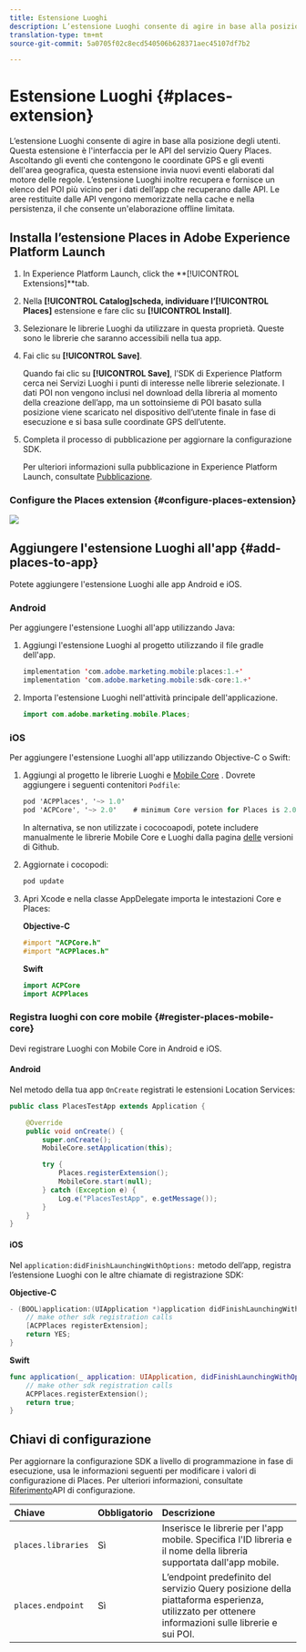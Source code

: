 ```yaml
---
title: Estensione Luoghi
description: L’estensione Luoghi consente di agire in base alla posizione degli utenti.
translation-type: tm+mt
source-git-commit: 5a0705f02c8ecd540506b628371aec45107df7b2

---
```



# Estensione Luoghi {#places-extension}

L’estensione Luoghi consente di agire in base alla posizione degli utenti. Questa estensione è l&#39;interfaccia per le API del servizio Query Places. Ascoltando gli eventi che contengono le coordinate GPS e gli eventi dell&#39;area geografica, questa estensione invia nuovi eventi elaborati dal motore delle regole. L’estensione Luoghi inoltre recupera e fornisce un elenco del POI più vicino per i dati dell’app che recuperano dalle API. Le aree restituite dalle API vengono memorizzate nella cache e nella persistenza, il che consente un&#39;elaborazione offline limitata.

## Installa l’estensione Places in Adobe Experience Platform Launch

1. In Experience Platform Launch, click the **[!UICONTROL Extensions]**tab.
1. Nella **[!UICONTROL Catalog]**scheda, individuare l’**[!UICONTROL Places]** estensione e fare clic su **[!UICONTROL Install]**.
1. Selezionare le librerie Luoghi da utilizzare in questa proprietà. Queste sono le librerie che saranno accessibili nella tua app.
1. Fai clic su **[!UICONTROL Save]**.

   Quando fai clic su **[!UICONTROL Save]**, l’SDK di Experience Platform cerca nei Servizi Luoghi i punti di interesse nelle librerie selezionate. I dati POI non vengono inclusi nel download della libreria al momento della creazione dell’app, ma un sottoinsieme di POI basato sulla posizione viene scaricato nel dispositivo dell’utente finale in fase di esecuzione e si basa sulle coordinate GPS dell’utente.

1. Completa il processo di pubblicazione per aggiornare la configurazione SDK.

   Per ulteriori informazioni sulla pubblicazione in Experience Platform Launch, consultate [Pubblicazione](https://docs.adobelaunch.com/launch-reference/publishing).

### Configure the Places extension {#configure-places-extension}

![](//help/assets/places-extension.png)

## Aggiungere l&#39;estensione Luoghi all&#39;app {#add-places-to-app}

Potete aggiungere l&#39;estensione Luoghi alle app Android e iOS.

### Android

Per aggiungere l&#39;estensione Luoghi all&#39;app utilizzando Java:

1. Aggiungi l&#39;estensione Luoghi al progetto utilizzando il file gradle dell&#39;app.

   ```java
   implementation 'com.adobe.marketing.mobile:places:1.+'
   implementation 'com.adobe.marketing.mobile:sdk-core:1.+'
   ```

1. Importa l&#39;estensione Luoghi nell&#39;attività principale dell&#39;applicazione.

   ```java
   import com.adobe.marketing.mobile.Places;
   ```


### iOS

Per aggiungere l&#39;estensione Luoghi all&#39;app utilizzando Objective-C o Swift:

1. Aggiungi al progetto le librerie Luoghi e [Mobile Core](https://aep-sdks.gitbook.io/docs/using-mobile-extensions/mobile-core) . Dovrete aggiungere i seguenti contenitori `Podfile`:

   ```objective-c
   pod 'ACPPlaces', '~> 1.0'
   pod 'ACPCore', '~> 2.0'    # minimum Core version for Places is 2.0.3
   ```

   In alternativa, se non utilizzate i cococoapodi, potete includere manualmente le librerie Mobile Core e Luoghi dalla pagina [delle](https://github.com/Adobe-Marketing-Cloud/acp-sdks/releases/) versioni di Github.

1. Aggiornate i cocopodi:

   ```objective-c
   pod update
   ```

1. Apri Xcode e nella classe AppDelegate importa le intestazioni Core e Places:

   **Objective-C**

   ```objective-c
   #import "ACPCore.h"
   #import "ACPPlaces.h"
   ```

   **Swift**

   ```swift
   import ACPCore
   import ACPPlaces
   ```

### Registra luoghi con core mobile {#register-places-mobile-core}

Devi registrare Luoghi con Mobile Core in Android e iOS.

#### Android

Nel metodo della tua app `OnCreate` registrati le estensioni Location Services:

```java
public class PlacesTestApp extends Application {

    @Override
    public void onCreate() {
        super.onCreate();
        MobileCore.setApplication(this);

        try {
            Places.registerExtension();
            MobileCore.start(null);
        } catch (Exception e) {
            Log.e("PlacesTestApp", e.getMessage());
        }
    }
}
```

#### iOS

Nel `application:didFinishLaunchingWithOptions:` metodo dell’app, registra l’estensione Luoghi con le altre chiamate di registrazione SDK:

**Objective-C**

```objective-c
- (BOOL)application:(UIApplication *)application didFinishLaunchingWithOptions:(NSDictionary *)launchOptions {
    // make other sdk registration calls
    [ACPPlaces registerExtension];    
    return YES;
}
```

**Swift**

```swift
func application(_ application: UIApplication, didFinishLaunchingWithOptions launchOptions: [UIApplication.LaunchOptionsKey: Any]?) -> Bool {
    // make other sdk registration calls
    ACPPlaces.registerExtension();
    return true;
}
```

## Chiavi di configurazione

Per aggiornare la configurazione SDK a livello di programmazione in fase di esecuzione, usa le informazioni seguenti per modificare i valori di configurazione di Places. Per ulteriori informazioni, consultate [Riferimento](https://aep-sdks.gitbook.io/docs/using-mobile-extensions/mobile-core/configuration/configuration-api-reference)API di configurazione.

| Chiave | Obbligatorio | Descrizione |
| :--- | :--- | :--- |
| `places.libraries` | Sì | Inserisce le librerie per l&#39;app mobile. Specifica l&#39;ID libreria e il nome della libreria supportata dall&#39;app mobile. |
| `places.endpoint` | Sì | L’endpoint predefinito del servizio Query posizione della piattaforma esperienza, utilizzato per ottenere informazioni sulle librerie e sui POI. |

